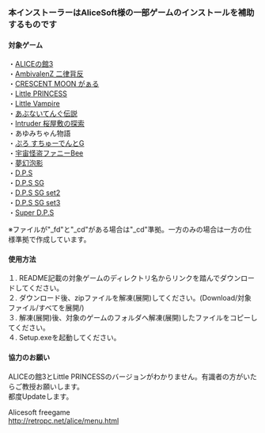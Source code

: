 ### 本インストーラーはAliceSoft様の一部ゲームのインストールを補助するものです<br/>

#### 対象ゲーム<br/>
・[ALICEの館3](https://github.com/Allen-Griflet/Alicesoft_installer/blob/master/Release/ALICE%E3%81%AE%E9%A4%A83/ALICE%E3%81%AE%E9%A4%A83.zip)<br/>
・[AmbivalenZ 二律背反](https://github.com/Allen-Griflet/Alicesoft_installer/blob/master/Release/AmbivalenZ%20%E4%BA%8C%E5%BE%8B%E8%83%8C%E5%8F%8D/AmbivalenZ%20%E4%BA%8C%E5%BE%8B%E8%83%8C%E5%8F%8D.zip)<br/>
・[CRESCENT MOON がぁる](https://github.com/Allen-Griflet/Alicesoft_installer/blob/master/Release/CRESCENT%20MOON%20%E3%81%8C%E3%81%81%E3%82%8B/CRESCENT%20MOON%20%E3%81%8C%E3%81%81%E3%82%8B.zip)<br/>
・[Little PRINCESS](https://github.com/Allen-Griflet/Alicesoft_installer/blob/master/Release/Little%20PRINCESS/Little%20PRINCESS.zip)<br/>
・[Little Vampire](https://github.com/Allen-Griflet/Alicesoft_installer/blob/master/Release/Little%20Vampire/Little%20Vampire.zip)<br/>
・[あぶないてんぐ伝説](https://github.com/Allen-Griflet/Alicesoft_installer/blob/master/Release/%E3%81%82%E3%81%B6%E3%81%AA%E3%81%84%E3%81%A6%E3%82%93%E3%81%90%E4%BC%9D%E8%AA%AC/%E3%81%82%E3%81%B6%E3%81%AA%E3%81%84%E3%81%A6%E3%82%93%E3%81%90%E4%BC%9D%E8%AA%AC.zip)<br/>
・[Intruder 桜屋敷の探索](https://github.com/Allen-Griflet/Alicesoft_installer/blob/master/Release/Intruder%20%E6%A1%9C%E5%B1%8B%E6%95%B7%E3%81%AE%E6%8E%A2%E7%B4%A2/Intruder%20%E6%A1%9C%E5%B1%8B%E6%95%B7%E3%81%AE%E6%8E%A2%E7%B4%A2.zip)<br/>
・あゆみちゃん物語<br/>
・[ぷろ すちゅーでんとG](https://github.com/Allen-Griflet/Alicesoft_installer/blob/master/Release/%E3%81%B7%E3%82%8D%20%E3%81%99%E3%81%A1%E3%82%85%E3%83%BC%E3%81%A7%E3%82%93%E3%81%A8G/%E3%81%B7%E3%82%8D%20%E3%81%99%E3%81%A1%E3%82%85%E3%83%BC%E3%81%A7%E3%82%93%E3%81%A8G.zip)<br/>
・[宇宙怪盗ファニーBee](https://github.com/Allen-Griflet/Alicesoft_installer/blob/master/Release/%E5%AE%87%E5%AE%99%E6%80%AA%E7%9B%97%E3%83%95%E3%82%A1%E3%83%8B%E3%83%BCBee/%E5%AE%87%E5%AE%99%E6%80%AA%E7%9B%97%E3%83%95%E3%82%A1%E3%83%8B%E3%83%BCBee.zip)<br/>
・[夢幻泡影](https://github.com/Allen-Griflet/Alicesoft_installer/blob/master/Release/%E5%A4%A2%E5%B9%BB%E6%B3%A1%E5%BD%B1/%E5%A4%A2%E5%B9%BB%E6%B3%A1%E5%BD%B1.zip)<br/>
・[D.P.S](https://github.com/Allen-Griflet/Alicesoft_installer/blob/master/Release/DPS/DPS.zip)<br/>
・[D.P.S SG](https://github.com/Allen-Griflet/Alicesoft_installer/blob/master/Release/DPS%20SG/DPS%20SG.zip)<br/>
・[D.P.S SG set2](https://github.com/Allen-Griflet/Alicesoft_installer/blob/master/Release/DPS%20SG%20set2/DPS%20SG%20set2.zip)<br/>
・[D.P.S SG set3](https://github.com/Allen-Griflet/Alicesoft_installer/blob/master/Release/DPS%20SG%20set3/DPS%20SG%20set3.zip)<br/>
・[Super D.P.S](https://github.com/Allen-Griflet/Alicesoft_installer/blob/master/Release/Super%20DPS/Super%20DPS.zip)<br/>

※ファイルが"_fd"と"_cd"がある場合は"_cd"準拠。一方のみの場合は一方の仕様準拠で作成しています。<br/>

#### 使用方法<br/>
１. README記載の対象ゲームのディレクトリ名からリンクを踏んでダウンロードしてください。<br/>
２. ダウンロード後、zipファイルを解凍(展開)してください。(Download/対象ファイル/すべてを展開/)<br/>
３. 解凍(展開)後、対象のゲームのフォルダへ解凍(展開)したファイルをコピーしてください。<br/>
４. Setup.exeを起動してください。<br/>

#### 協力のお願い<br/>
ALICEの館3とLittle PRINCESSのバージョンがわかりません。有識者の方がいたらご教授お願いします。<br/>
都度Updateします。<br/>

Alicesoft freegame<br/>
http://retropc.net/alice/menu.html<br/>
